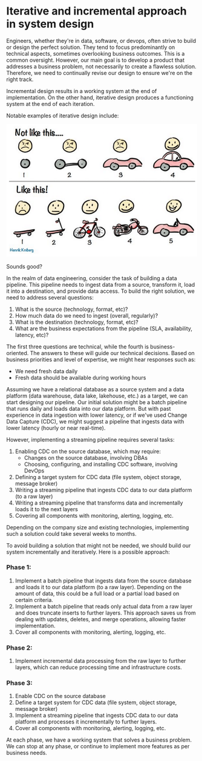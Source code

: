 # Iterative and incremental approach in system design

Engineers, whether they're in data, software, or devops, often strive to build or design the perfect solution. They tend to focus predominantly on technical aspects, sometimes overlooking business outcomes. This is a common oversight. However, our main goal is to develop a product that addresses a business problem, not necessarily to create a flawless solution. Therefore, we need to continually revise our design to ensure we're on the right track.

Incremental design results in a working system at the end of implementation. On the other hand, iterative design produces a functioning system at the end of each iteration.

Notable examples of iterative design include:

![car-example.png](artifacts%2F002%2Fcar-example.png)

Sounds good?

In the realm of data engineering, consider the task of building a data pipeline. This pipeline needs to ingest data from a source, transform it, load it into a destination, and provide data access. To build the right solution, we need to address several questions:

1. What is the source (technology, format, etc)?
2. How much data do we need to ingest (overall, regularly)?
3. What is the destination (technology, format, etc)?
4. What are the business expectations from the pipeline (SLA, availability, latency, etc)?

The first three questions are technical, while the fourth is business-oriented. The answers to these will guide our technical decisions. Based on business priorities and level of expertise, we might hear responses such as:

- We need fresh data daily
- Fresh data should be available during working hours

Assuming we have a relational database as a source system and a data platform (data warehouse, data lake, lakehouse, etc.) as a target, we can start designing our pipeline. Our initial solution might be a batch pipeline that runs daily and loads data into our data platform. But with past experience in data ingestion with lower latency, or if we've used Change Data Capture (CDC), we might suggest a pipeline that ingests data with lower latency (hourly or near real-time).

However, implementing a streaming pipeline requires several tasks:

1. Enabling CDC on the source database, which may require:
    - Changes on the source database, involving DBAs
    - Choosing, configuring, and installing CDC software, involving DevOps
2. Defining a target system for CDC data (file system, object storage, message broker)
3. Writing a streaming pipeline that ingests CDC data to our data platform (to a raw layer)
4. Writing a streaming pipeline that transforms data and incrementally loads it to the next layers
5. Covering all components with monitoring, alerting, logging, etc.

Depending on the company size and existing technologies, implementing such a solution could take several weeks to months.

To avoid building a solution that might not be needed, we should build our system incrementally and iteratively. Here is a possible approach:

### Phase 1:

1. Implement a batch pipeline that ingests data from the source database and loads it to our data platform (to a raw layer). Depending on the amount of data, this could be a full load or a partial load based on certain criteria.
2. Implement a batch pipeline that reads only actual data from a raw layer and does truncate inserts to further layers. This approach saves us from dealing with updates, deletes, and merge operations, allowing faster implementation.
3. Cover all components with monitoring, alerting, logging, etc.

### Phase 2:

1. Implement incremental data processing from the raw layer to further layers, which can reduce processing time and infrastructure costs.

### Phase 3:

1. Enable CDC on the source database
2. Define a target system for CDC data (file system, object storage, message broker)
3. Implement a streaming pipeline that ingests CDC data to our data platform and processes it incrementally to further layers.
4. Cover all components with monitoring, alerting, logging, etc.

At each phase, we have a working system that solves a business problem. We can stop at any phase, or continue to implement more features as per business needs.
